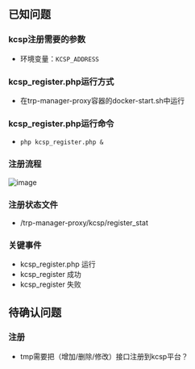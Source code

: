 
## 已知问题
### kcsp注册需要的参数
- 环境变量：`KCSP_ADDRESS`
### kcsp_register.php运行方式
- 在trp-manager-proxy容器的docker-start.sh中运行
### kcsp_register.php运行命令
- `php kcsp_register.php &`
### 注册流程
![image](https://github.com/tjyx111/note/assets/140045445/103f1441-9d2b-4299-92ce-71b4d1edd5b5)
### 注册状态文件
- /trp-manager-proxy/kcsp/register_stat
### 关键事件
- kcsp_register.php 运行
- kcsp_register 成功
- kcsp_register 失败

## 待确认问题
### 注册
- tmp需要把（增加/删除/修改）接口注册到kcsp平台？
